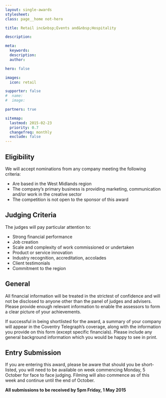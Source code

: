 ```yaml
---
layout: single-awards
stylesheet:
class: page__home not-hero

title: Retail inc&nbsp;Events and&nbsp;Hospitality

description:

meta:
  keywords:
  description:
  author:

hero: false

images:
  icon: retail

supporter: false
#  name:
#  image:

partners: true

sitemap:
  lastmod: 2015-02-23
  priority: 0.7
  changefreq: monthly
  exclude: false
---
```


## Eligibility

We will accept nominations from any company meeting the following criteria:

- Are based in the West Midlands region
- The company&rsquo;s primary business is providing marketing, communication and/or work in the creative sector
- The competition is not open to the sponsor of this award


## Judging Criteria

The judges will pay particular attention to:

- Strong financial performance
- Job creation
- Scale and complexity of work commissioned or undertaken
- Product or service innovation
- Industry recognition, accreditation, accolades
- Client testimonials
- Commitment to the region

## General

All financial information will be treated in the strictest of confidence and will not be disclosed to anyone other than the panel of judges and advisers.  Please provide enough relevant information to enable the assessors to form a clear picture of your achievements.

If successful in being shortlisted for the award, a summary of your company will appear in the Coventry Telegraph&rsquo;s coverage, along with the information you provide on this form (except specific financials). Please include any general background information which you would be happy to see in print.

## Entry Submission

If you are entering this award, please be aware that should you be short-listed, you will need to be available on week commencing Monday, 5 October for face to face judging. Filming will also commence as of this week and continue until the end of October.

**All submissions to be received by 5pm&nbsp;Friday, 1&nbsp;May&nbsp;2015**
